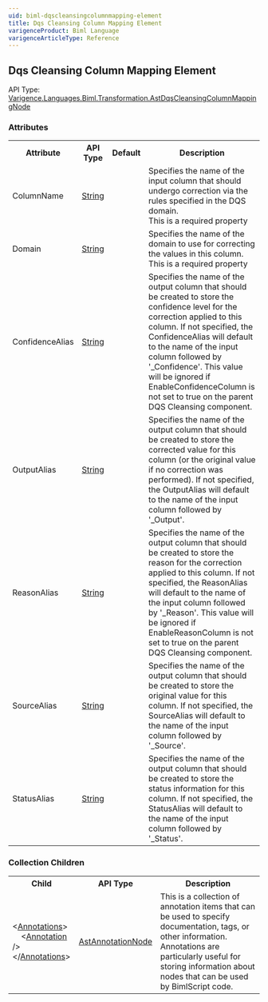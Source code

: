 ```yaml
---
uid: biml-dqscleansingcolumnmapping-element
title: Dqs Cleansing Column Mapping Element
varigenceProduct: Biml Language
varigenceArticleType: Reference
---
```

## Dqs Cleansing Column Mapping Element<div class="AssemblyInfoGroup"><div class="CrossReferenceGroup"><div class="CrossReferenceHeader">API Type:</div><div class="CrossReferenceValue"><a href="../api-reference/Varigence.Languages.Biml.Transformation.AstDqsCleansingColumnMappingNode.html">Varigence.Languages.Biml.Transformation.AstDqsCleansingColumnMappingNode</a></div></div></div><div class="AttributeGroup"><h3>Attributes</h3><table id="AttributeList" class="AttributeList"><tbody><tr><th class="AttributeNameColumnHeader">Attribute</th><th class="AttributeTypeColumnHeader">API Type</th><th class="AttributeDefaultColumnHeader">Default</th><th class="AttributeSummaryColumnHeader">Description</th></tr><tr class="ad0"><td class="AttributeName">ColumnName</td><td class="AttributeType"><a href="https://msdn.microsoft.com/en-us/library/System.String.aspx">String</a></td><td class="AttributeDefault">&nbsp;</td><td class="AttributeSummary"><div class ="SummaryItem">Specifies the name of the input column that should undergo correction via the rules specified in the DQS domain.</div> This is a required property</td></tr><tr class="ad1"><td class="AttributeName">Domain</td><td class="AttributeType"><a href="https://msdn.microsoft.com/en-us/library/System.String.aspx">String</a></td><td class="AttributeDefault">&nbsp;</td><td class="AttributeSummary"><div class ="SummaryItem">Specifies the name of the domain to use for correcting the values in this column.</div> This is a required property</td></tr><tr class="ad0"><td class="AttributeName">ConfidenceAlias</td><td class="AttributeType"><a href="https://msdn.microsoft.com/en-us/library/System.String.aspx">String</a></td><td class="AttributeDefault">&nbsp;</td><td class="AttributeSummary"><div class ="SummaryItem">Specifies the name of the output column that should be created to store the confidence level for the correction applied to this column.  If not specified, the ConfidenceAlias will default to the name of the input column followed by '_Confidence'.  This value will be ignored if EnableConfidenceColumn is not set to true on the parent DQS Cleansing component.</div> </td></tr><tr class="ad1"><td class="AttributeName">OutputAlias</td><td class="AttributeType"><a href="https://msdn.microsoft.com/en-us/library/System.String.aspx">String</a></td><td class="AttributeDefault">&nbsp;</td><td class="AttributeSummary"><div class ="SummaryItem">Specifies the name of the output column that should be created to store the corrected value for this column (or the original value if no correction was performed).  If not specified, the OutputAlias will default to the name of the input column followed by '_Output'.</div> </td></tr><tr class="ad0"><td class="AttributeName">ReasonAlias</td><td class="AttributeType"><a href="https://msdn.microsoft.com/en-us/library/System.String.aspx">String</a></td><td class="AttributeDefault">&nbsp;</td><td class="AttributeSummary"><div class ="SummaryItem">Specifies the name of the output column that should be created to store the reason for the correction applied to this column.  If not specified, the ReasonAlias will default to the name of the input column followed by '_Reason'.  This value will be ignored if EnableReasonColumn is not set to true on the parent DQS Cleansing component.</div> </td></tr><tr class="ad1"><td class="AttributeName">SourceAlias</td><td class="AttributeType"><a href="https://msdn.microsoft.com/en-us/library/System.String.aspx">String</a></td><td class="AttributeDefault">&nbsp;</td><td class="AttributeSummary"><div class ="SummaryItem">Specifies the name of the output column that should be created to store the original value for this column.  If not specified, the SourceAlias will default to the name of the input column followed by '_Source'.</div> </td></tr><tr class="ad0"><td class="AttributeName">StatusAlias</td><td class="AttributeType"><a href="https://msdn.microsoft.com/en-us/library/System.String.aspx">String</a></td><td class="AttributeDefault">&nbsp;</td><td class="AttributeSummary"><div class ="SummaryItem">Specifies the name of the output column that should be created to store the status information for this column.  If not specified, the StatusAlias will default to the name of the input column followed by '_Status'.</div> </td></tr></tbody></table></div><div class="ChildGroup">### Collection Children<table id="ChildList" class="ChildList"><tbody><tr><th class="ChildNameColumnHeader">Child</th><th class="ChildTypeColumnHeader">API Type</th><th class="ChildSummaryColumnHeader">Description</th></tr><tr class="cd0"><td class="ChildName"><span class="punc">&lt;</span><a href=Varigence.Languages.Biml.AstNode_Annotations.html">Annotations</a><span class="punc">&gt;</span><br />&nbsp;&nbsp;&nbsp;&nbsp;<span class="punc">&lt;</span><a href=Varigence.Languages.Biml.AstAnnotationNode.html">Annotation</a> <span class="punc">/&gt;</span><br /><span class="punc">&lt;/</span><a href=Varigence.Languages.Biml.AstNode_Annotations.html">Annotations</a><span class="punc">&gt;</span></td><td class="ChildType"><a href="../api-reference/Varigence.Languages.Biml.AstAnnotationNode.html">AstAnnotationNode</a></td><td class="ChildSummary"><div class ="SummaryItem">This is a collection of annotation items that can be used to specify documentation, tags, or other information.  Annotations are particularly useful for storing information about nodes that can be used by BimlScript code.</div> </td></tr></tbody></table></div>